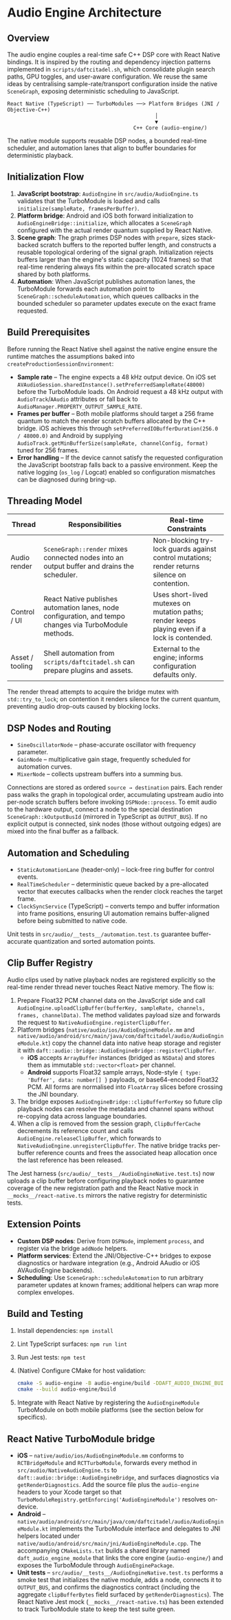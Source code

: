 # Audio Engine Architecture

## Overview

The audio engine couples a real-time safe C++ DSP core with React Native bindings. It is
inspired by the routing and dependency injection patterns implemented in
`scripts/daftcitadel.sh`, which consolidate plugin search paths, GPU toggles, and user-aware
configuration. We reuse the same ideas by centralising sample-rate/transport configuration
inside the native `SceneGraph`, exposing deterministic scheduling to JavaScript.

```text
React Native (TypeScript) ── TurboModules ──> Platform Bridges (JNI / Objective-C++)
                                                │
                                                ▼
                                         C++ Core (audio-engine/)
```

The native module supports reusable DSP nodes, a bounded real-time scheduler, and automation
lanes that align to buffer boundaries for deterministic playback.

## Initialization Flow

1. **JavaScript bootstrap**: `AudioEngine` in `src/audio/AudioEngine.ts` validates that the
   TurboModule is loaded and calls `initialize(sampleRate, framesPerBuffer)`.
2. **Platform bridge**: Android and iOS both forward initialization to
   `AudioEngineBridge::initialize`, which allocates a `SceneGraph` configured with the actual
   render quantum supplied by React Native.
3. **Scene graph**: The graph primes DSP nodes with `prepare`, sizes stack-backed scratch
   buffers to the reported buffer length, and constructs a reusable topological ordering of the
   signal graph.
   Initialization rejects buffers larger than the engine's static capacity (1024 frames) so that
   real-time rendering always fits within the pre-allocated scratch space shared by both
   platforms.
4. **Automation**: When JavaScript publishes automation lanes, the TurboModule forwards each
   automation point to `SceneGraph::scheduleAutomation`, which queues callbacks in the bounded
   scheduler so parameter updates execute on the exact frame requested.

## Build Prerequisites

Before running the React Native shell against the native engine ensure the runtime matches the
assumptions baked into `createProductionSessionEnvironment`:

- **Sample rate** – The engine expects a 48 kHz output device. On iOS set
  `AVAudioSession.sharedInstance().setPreferredSampleRate(48000)` before the TurboModule loads.
  On Android request a 48 kHz output with `AudioTrack`/`AAudio` attributes or fall back to
  `AudioManager.PROPERTY_OUTPUT_SAMPLE_RATE`.
- **Frames per buffer** – Both mobile platforms should target a 256 frame quantum to match the
  render scratch buffers allocated by the C++ bridge. iOS achieves this through
  `setPreferredIOBufferDuration(256.0 / 48000.0)` and Android by supplying
  `AudioTrack.getMinBufferSize(sampleRate, channelConfig, format)` tuned for 256 frames.
- **Error handling** – If the device cannot satisfy the requested configuration the JavaScript
  bootstrap falls back to a passive environment. Keep the native logging (`os_log` / Logcat)
  enabled so configuration mismatches can be diagnosed during bring-up.

## Threading Model

| Thread          | Responsibilities                                                                                        | Real-time Constraints                                                                         |
| --------------- | ------------------------------------------------------------------------------------------------------- | --------------------------------------------------------------------------------------------- |
| Audio render    | `SceneGraph::render` mixes connected nodes into an output buffer and drains the scheduler.              | Non-blocking try-lock guards against control mutations; render returns silence on contention. |
| Control / UI    | React Native publishes automation lanes, node configuration, and tempo changes via TurboModule methods. | Uses short-lived mutexes on mutation paths; render keeps playing even if a lock is contended. |
| Asset / tooling | Shell automation from `scripts/daftcitadel.sh` can prepare plugins and assets.                          | External to the engine; informs configuration defaults only.                                  |

The render thread attempts to acquire the bridge mutex with `std::try_to_lock`; on contention it
renders silence for the current quantum, preventing audio drop-outs caused by blocking locks.

## DSP Nodes and Routing

- `SineOscillatorNode` – phase-accurate oscillator with frequency parameter.
- `GainNode` – multiplicative gain stage, frequently scheduled for automation curves.
- `MixerNode` – collects upstream buffers into a summing bus.

Connections are stored as ordered `source → destination` pairs. Each render pass walks the
graph in topological order, accumulating upstream audio into per-node scratch buffers before
invoking `DSPNode::process`. To emit audio to the hardware output, connect a node to the
special destination `SceneGraph::kOutputBusId` (mirrored in TypeScript as `OUTPUT_BUS`). If no
explicit output is connected, sink nodes (those without outgoing edges) are mixed into the
final buffer as a fallback.

## Automation and Scheduling

- `StaticAutomationLane` (header-only) – lock-free ring buffer for control events.
- `RealTimeScheduler` – deterministic queue backed by a pre-allocated vector that executes
  callbacks when the render clock reaches the target frame.
- `ClockSyncService` (TypeScript) – converts tempo and buffer information into frame
  positions, ensuring UI automation remains buffer-aligned before being submitted to native
  code.

Unit tests in `src/audio/__tests__/automation.test.ts` guarantee buffer-accurate quantization
and sorted automation points.

## Clip Buffer Registry

Audio clips used by native playback nodes are registered explicitly so the real-time render
thread never touches React Native memory. The flow is:

1. Prepare Float32 PCM channel data on the JavaScript side and call
   `AudioEngine.uploadClipBuffer(bufferKey, sampleRate, channels, frames, channelData)`.
   The method validates payload size and forwards the request to
   `NativeAudioEngine.registerClipBuffer`.
2. Platform bridges (`native/audio/ios/AudioEngineModule.mm` and
   `native/audio/android/src/main/java/com/daftcitadel/audio/AudioEngineModule.kt`) copy the
   channel data into native heap storage and register it with
   `daft::audio::bridge::AudioEngineBridge::registerClipBuffer`.
   - **iOS** accepts `ArrayBuffer` instances (bridged as `NSData`) and stores them as immutable
     `std::vector<float>` per channel.
   - **Android** supports Float32 sample arrays, Node-style `{ type: 'Buffer', data: number[] }`
     payloads, or base64-encoded Float32 PCM. All forms are normalised into `FloatArray` slices
     before crossing the JNI boundary.
3. The bridge exposes `AudioEngineBridge::clipBufferForKey` so future clip playback nodes can
   resolve the metadata and channel spans without re-copying data across language boundaries.
4. When a clip is removed from the session graph, `ClipBufferCache` decrements its reference count
   and calls `AudioEngine.releaseClipBuffer`, which forwards to
   `NativeAudioEngine.unregisterClipBuffer`. The native bridge tracks per-buffer reference counts
   and frees the associated heap allocation once the last reference has been released.

The Jest harness (`src/audio/__tests__/AudioEngineNative.test.ts`) now uploads a clip buffer
before configuring playback nodes to guarantee coverage of the new registration path and the
React Native mock in `__mocks__/react-native.ts` mirrors the native registry for deterministic
tests.

## Extension Points

- **Custom DSP nodes**: Derive from `DSPNode`, implement `process`, and register via the
  bridge `addNode` helpers.
- **Platform services**: Extend the JNI/Objective-C++ bridges to expose diagnostics or
  hardware integration (e.g., Android AAudio or iOS AVAudioEngine backends).
- **Scheduling**: Use `SceneGraph::scheduleAutomation` to run arbitrary parameter updates at
  known frames; additional helpers can wrap more complex envelopes.

## Build and Testing

1. Install dependencies: `npm install`
2. Lint TypeScript surfaces: `npm run lint`
3. Run Jest tests: `npm test`
4. (Native) Configure CMake for host validation:

   ```bash
   cmake -S audio-engine -B audio-engine/build -DDAFT_AUDIO_ENGINE_BUILD_TESTS=ON
   cmake --build audio-engine/build
   ```

5. Integrate with React Native by registering the `AudioEngineModule` TurboModule on both
   mobile platforms (see the section below for specifics).

## React Native TurboModule bridge

- **iOS** – `native/audio/ios/AudioEngineModule.mm` conforms to `RCTBridgeModule` and
  `RCTTurboModule`, forwards every method in `src/audio/NativeAudioEngine.ts` to
  `daft::audio::bridge::AudioEngineBridge`, and surfaces diagnostics via `getRenderDiagnostics`.
  Add the source file plus the `audio-engine` headers to your Xcode target so that
  `TurboModuleRegistry.getEnforcing('AudioEngineModule')` resolves on-device.
- **Android** – `native/audio/android/src/main/java/com/daftcitadel/audio/AudioEngineModule.kt`
  implements the TurboModule interface and delegates to JNI helpers located under
  `native/audio/android/src/main/jni/AudioEngineModule.cpp`. The accompanying
  `CMakeLists.txt` builds a shared library named `daft_audio_engine_module` that links the
  core engine (`audio-engine/`) and exposes the TurboModule through
  `AudioEnginePackage`.
- **Unit tests** – `src/audio/__tests__/AudioEngineNative.test.ts` performs a smoke test that
  initializes the native module, adds a node, connects it to `OUTPUT_BUS`, and confirms the
  diagnostics contract (including the aggregate `clipBufferBytes` field surfaced by
  `getRenderDiagnostics`). The React Native Jest mock (`__mocks__/react-native.ts`) has been
  extended to track TurboModule state to keep the test suite green.
